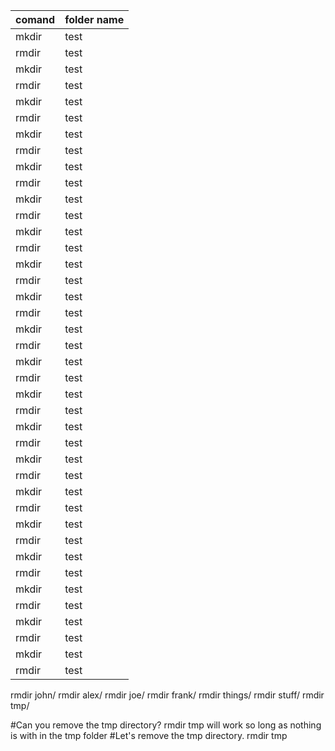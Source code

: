 |comand| folder name|
|-------|------|
| mkdir | test |
| rmdir | test |
| mkdir | test |
| rmdir | test |
| mkdir | test |
| rmdir | test |
| mkdir | test |
| rmdir | test |
| mkdir | test |
| rmdir | test |
| mkdir | test |
| rmdir | test |
| mkdir | test |
| rmdir | test |
| mkdir | test |
| rmdir | test |
| mkdir | test |
| rmdir | test |
| mkdir | test |
| rmdir | test |
| mkdir | test |
| rmdir | test |
| mkdir | test |
| rmdir | test |
| mkdir | test |
| rmdir | test |
| mkdir | test |
| rmdir | test |
| mkdir | test |
| rmdir | test |
| mkdir | test |
| rmdir | test |
| mkdir | test |
| rmdir | test |
| mkdir | test |
| rmdir | test |
| mkdir | test |
| rmdir | test |
| mkdir | test |
| rmdir | test |

rmdir john/
rmdir alex/
rmdir joe/
rmdir frank/
rmdir things/
rmdir stuff/
rmdir tmp/

#Can you remove the tmp directory?
rmdir tmp will work so long as nothing is with in the tmp folder
#Let's remove the tmp directory.
rmdir tmp
